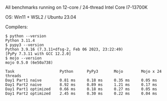 
All benchmarks running on 12-core / 24-thread Intel Core I7-13700K

OS: Win11 + WSL2 / Ubuntu 23.04 

Compilers:
```
$ python --version
Python 3.11.4
$ pypy3 --version
Python 3.9.16 (7.3.11+dfsg-2, Feb 06 2023, 23:22:49)
[PyPy 7.3.11 with GCC 12.2.0]
$ mojo --version
mojo 0.5.0 (6e50a738)
```

```
Task                    Python      PyPy3       Mojo        Mojo x 24 threads
Day1 Part1 naive        0.81 ms     0.18 ms     0.35 ms     0.05 ms 
Day1 Part2 naive        8.92 ms     0.89 ms     1.21 ms     0.17 ms
Day1 Part1 optimized    0.66 ms     0.18 ms     0.27 ms     0.05 ms 
Day1 Part2 optimized    2.45 ms     0.30 ms     0.22 ms     0.04 ms
```